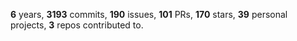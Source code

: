 **6** years, **3193** commits, **190** issues, **101** PRs, **170** stars, **39** personal projects, **3** repos contributed to.
